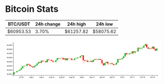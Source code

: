 # Bitcoin Stats

BTC/USDT|24h change|24h high|24h low|
|---|---|---|---|
|$60953.53|3.70%|$61257.82|$58075.62|

<img src="./chart.svg">
